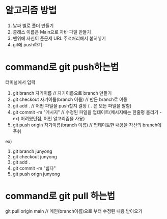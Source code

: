 # 알고리즘 방법
1. 날짜 별로 폴더 만들기
2. 클래스 이름은 Main으로 자바 파일 만들기
3. 맨위에 자신이 푼문제 URL  주석처리해서 붙혀넣기
4. git에 push하기



# command로 git push하는법
터미널에서 입력
1. git branch 자기이름                             // 자기이름으로 branch 만들기
2. git checkout  자기이름(branch 이름)      // 만든 branch로 이동
3. git add .                                           //  어떤 파일을 push할지 결정 ( . 은 모든 파일을 말함)
4. git commit -m "메시지"                           // 수정된 파일을 업데이트(메시지에는 한줄평 올리기 - ex) 어려웠던점, 어떤 알고리즘을 사용)
5. git push origin 자기이름(branch 이름)  //  업데이트한 내용을 자신의 branch에 푸쉬

ex)
1. git branch junyong
2. git checkout junyong
3. git add .
4. git commit -m "쉽다"
5. git push orign junyong

# command로 git pull 하는법 
git pull origin main     // 메인(branch이름)으로 부터 수정된 내용 받아오기
